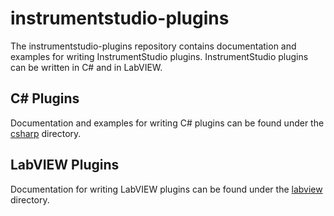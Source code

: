 # instrumentstudio-plugins

The instrumentstudio-plugins repository contains documentation and examples for writing InstrumentStudio plugins.
InstrumentStudio plugins can be written in C# and in LabVIEW.

## C# Plugins

Documentation and examples for writing C# plugins can be found under the
[csharp](https://github.com/ni/instrumentstudio-plugins/tree/main/csharp) directory.

## LabVIEW Plugins

Documentation for writing LabVIEW plugins can be found under the
[labview](https://github.com/ni/instrumentstudio-plugins/tree/main/labview) directory.
